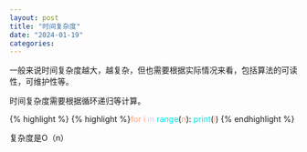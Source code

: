 ```yaml
---
layout: post
title: "时间复杂度"
date: "2024-01-19"
categories: 
---
```

<p>一般来说时间复杂度越大，越复杂，但也需要根据实际情况来看，包括算法的可读性，可维护性等。</p>

<p>时间复杂度需要根据循环递归等计算。</p>

{% highlight %}
{% highlight %}<span style="color:#ffa07a">for</span> <span style="color:#ffa07a">i</span> <span style="color:#dcc6e0">in</span> <span style="color:#00e0e0">range</span>(<span style="color:#ffa07a">n</span>):
    <span style="color:#00e0e0">print</span>(<span style="color:#ffa07a">i</span>)
{% endhighlight %}

<p>复杂度是O（n）</p>

